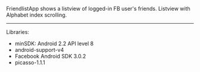 FriendlistApp shows a listview of logged-in FB user's friends.
Listview with Alphabet index scrolling.

----------

Libraries:
- minSDK: Android 2.2 API level 8
- android-support-v4
- Facebook Android SDK 3.0.2
- picasso-1.1.1
